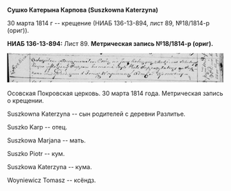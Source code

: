 **Сушко Катерына Карпова (Suszkowna Katerzyna)**

30 марта 1814 г -- крещение (НИАБ 136-13-894, лист 89, №18/1814-р
(ориг)).

**НИАБ 136-13-894:** Лист 89. **Метрическая запись №18/1814-р (ориг).**

![](./media/1a4dcb3b21219b1f6c8d50dced5a4b40f2ebb552.png)

Осовская Покровская церковь. 30 марта 1814 года. Метрическая запись о
крещении.

Suszkowna Katerzyna -- сын родителей с деревни Разлитье.

Suszko Karp -- отец.

Suszkowa Marjana -- мать.

Suszko Piotr -- кум.

Suszkowa Katerzyna -- кума.

Woyniewicz Tomasz -- ксёндз.
